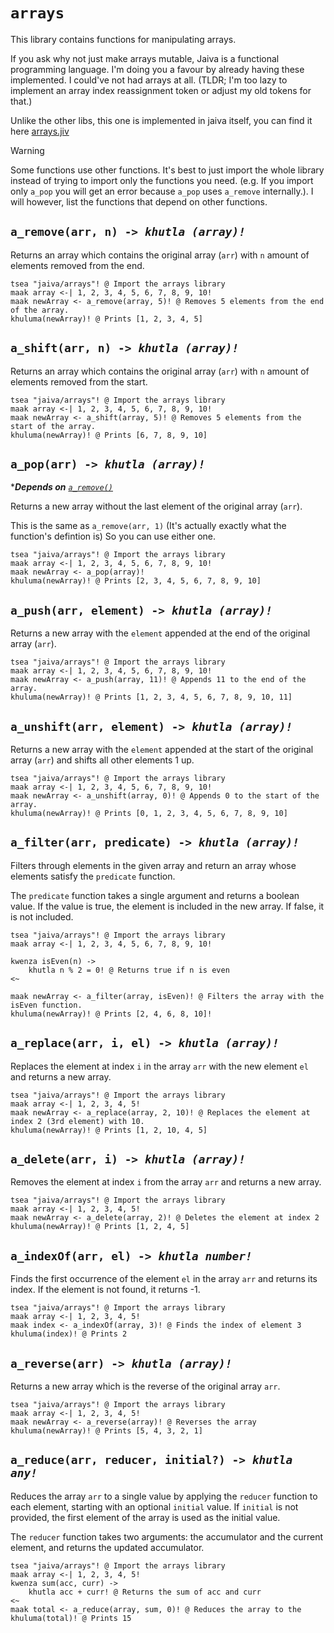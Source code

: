 # `arrays`

This library contains functions for manipulating arrays.

If you ask why not just make arrays mutable, Jaiva is a functional programming language. I'm doing you a favour by already having these implemented. I could've not had arrays at all. (TLDR; I'm too lazy to implement an array index reassignment token or adjust my old tokens for that.)

Unlike the other libs, this one is implemented in jaiva itself, you can find it here [arrays.jiv](../src/main/resources/lib/arrays.jiv)

> [!WARNING]
> Some functions use other functions. It's best to just import the whole library instead of trying to import only the functions you need. (e.g. If you import only `a_pop` you will get an error because `a_pop` uses `a_remove` internally.). I will however, list the functions that depend on other functions.

## `a_remove(arr, n) -> `_*`khutla (array)!`*_

Returns an array which contains the original array (`arr`) with `n` amount of elements removed from the end.

```jiv
tsea "jaiva/arrays"! @ Import the arrays library
maak array <-| 1, 2, 3, 4, 5, 6, 7, 8, 9, 10!
maak newArray <- a_remove(array, 5)! @ Removes 5 elements from the end of the array.
khuluma(newArray)! @ Prints [1, 2, 3, 4, 5]
```

## `a_shift(arr, n) -> `_*`khutla (array)!`*_

Returns an array which contains the original array (`arr`) with `n` amount of elements removed from the start.

```jiv
tsea "jaiva/arrays"! @ Import the arrays library
maak array <-| 1, 2, 3, 4, 5, 6, 7, 8, 9, 10!
maak newArray <- a_shift(array, 5)! @ Removes 5 elements from the start of the array.
khuluma(newArray)! @ Prints [6, 7, 8, 9, 10]
```

## `a_pop(arr) -> `_*`khutla (array)!`*_

\*_**Depends on** [`a_remove()`](#a_removearr-n---khutla-array)_

Returns a new array without the last element of the original array (`arr`).

This is the same as `a_remove(arr, 1)` (It's actually exactly what the function's defintion is) So you can use either one.

```jiv
tsea "jaiva/arrays"! @ Import the arrays library
maak array <-| 1, 2, 3, 4, 5, 6, 7, 8, 9, 10!
maak newArray <- a_pop(array)!
khuluma(newArray)! @ Prints [2, 3, 4, 5, 6, 7, 8, 9, 10]
```

## `a_push(arr, element) -> `_*`khutla (array)!`*_

Returns a new array with the `element` appended at the end of the original array (`arr`).

```jiv
tsea "jaiva/arrays"! @ Import the arrays library
maak array <-| 1, 2, 3, 4, 5, 6, 7, 8, 9, 10!
maak newArray <- a_push(array, 11)! @ Appends 11 to the end of the array.
khuluma(newArray)! @ Prints [1, 2, 3, 4, 5, 6, 7, 8, 9, 10, 11]
```

## `a_unshift(arr, element) -> `_*`khutla (array)!`*_

Returns a new array with the `element` appended at the start of the original array (`arr`) and shifts all other elements 1 up.

```jiv
tsea "jaiva/arrays"! @ Import the arrays library
maak array <-| 1, 2, 3, 4, 5, 6, 7, 8, 9, 10!
maak newArray <- a_unshift(array, 0)! @ Appends 0 to the start of the array.
khuluma(newArray)! @ Prints [0, 1, 2, 3, 4, 5, 6, 7, 8, 9, 10]
```

## `a_filter(arr, predicate) -> `_*`khutla (array)!`*_

Filters through elements in the given array and return an array whose elements satisfy the `predicate` function.

The `predicate` function takes a single argument and returns a boolean value. If the value is true, the element is included in the new array. If false, it is not included.

```jiv
tsea "jaiva/arrays"! @ Import the arrays library
maak array <-| 1, 2, 3, 4, 5, 6, 7, 8, 9, 10!

kwenza isEven(n) ->
    khutla n % 2 = 0! @ Returns true if n is even
<~

maak newArray <- a_filter(array, isEven)! @ Filters the array with the isEven function.
khuluma(newArray)! @ Prints [2, 4, 6, 8, 10]!
```

## `a_replace(arr, i, el) -> `_*`khutla (array)!`*_

Replaces the element at index `i` in the array `arr` with the new element `el` and returns a new array.

```jiv
tsea "jaiva/arrays"! @ Import the arrays library
maak array <-| 1, 2, 3, 4, 5!
maak newArray <- a_replace(array, 2, 10)! @ Replaces the element at index 2 (3rd element) with 10.
khuluma(newArray)! @ Prints [1, 2, 10, 4, 5]
```

## `a_delete(arr, i) -> `_*`khutla (array)!`*_

Removes the element at index `i` from the array `arr` and returns a new array.

```jiv
tsea "jaiva/arrays"! @ Import the arrays library
maak array <-| 1, 2, 3, 4, 5!
maak newArray <- a_delete(array, 2)! @ Deletes the element at index 2
khuluma(newArray)! @ Prints [1, 2, 4, 5]
```

## `a_indexOf(arr, el) -> `_*`khutla number!`*_

Finds the first occurrence of the element `el` in the array `arr` and returns its index. If the element is not found, it returns -1.

```jiv
tsea "jaiva/arrays"! @ Import the arrays library
maak array <-| 1, 2, 3, 4, 5!
maak index <- a_indexOf(array, 3)! @ Finds the index of element 3
khuluma(index)! @ Prints 2
```

## `a_reverse(arr) -> `_*`khutla (array)!`*_

Returns a new array which is the reverse of the original array `arr`.

```jiv
tsea "jaiva/arrays"! @ Import the arrays library
maak array <-| 1, 2, 3, 4, 5!
maak newArray <- a_reverse(array)! @ Reverses the array
khuluma(newArray)! @ Prints [5, 4, 3, 2, 1]
```

## `a_reduce(arr, reducer, initial?) -> `_*`khutla any!`*_

Reduces the array `arr` to a single value by applying the 
`reducer` function to each element, starting with an
optional `initial` value. If `initial` is not provided, the first element of the array 
is used as the initial value.

The `reducer` function takes two arguments: the accumulator and the current element, and returns the updated accumulator.

```jiv
tsea "jaiva/arrays"! @ Import the arrays library
maak array <-| 1, 2, 3, 4, 5!
kwenza sum(acc, curr) ->
    khutla acc + curr! @ Returns the sum of acc and curr
<~
maak total <- a_reduce(array, sum, 0)! @ Reduces the array to the
khuluma(total)! @ Prints 15
```